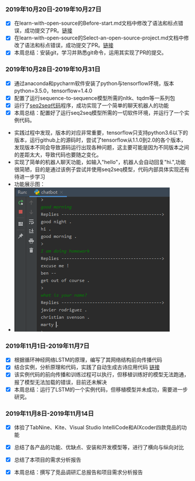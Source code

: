 ### <i class="icon-chevron-sign-left"></i>  2019年10月20日-2019年10月27日
- [x] 在learn-with-open-source的Before-start.md文档中修改了语法和标点错误，成功提交了PR。[链接][1]
- [x] 在learn-with-open-source的Select-an-open-source-project.md文档中修改了语法和标点错误，成功提交了PR。[链接][2]
- [x] 本周总结：安装git，学习并熟悉git命令，运用其实现了PR的提交。

[1]:https://github.com/zhuangbiaowei/learn-with-open-source/commit/049b74d6b16d0870de7f4da208b35a607da86e71
[2]:https://github.com/zhuangbiaowei/learn-with-open-source/commit/1b59d6ea9da434c37a3c974a8edcfd16f0fa7595

### <i class="icon-chevron-sign-left"></i>  2019年10月28日-2019年10月31日
- [x] 通过anaconda和pycharm软件安装了python与tensorflow环境，版本python=3.5.0，tensorflow=1.4.0
- [x] 配置了运行sequence-to-sequence模型所需的nltk、tqdm等一系列包
- [x] 运行了[seq2seq代码][3]程序，成功实现了一个简单的聊天机器人的功能
- [x] 本周总结：配置好了运行seq2seq模型所需的一切软件环境，并运行了一个实例代码。
- 实践过程中发现，版本的对应非常重要，tensorflow只支持python3.6以下的版本，运行github上的源码时，尝试了tensorflow从1.1.0到2.0的各个版本，发现版本不同会导致源码运行出现各种问题，这主要可能是因为不同版本之间的差距太大，导致代码也要随之变化。
- 实现了简单的机器人聊天功能，如输入"hello"，机器人会自动回复"hi.",功能很简陋，目的是通过该例子尝试并使用seq2seq模型，代码内部具体实现还有待进一步学习
- 功能展示图：
- ![功能展示图](https://github.com/Detect-er/pics-docs/blob/master/robot.PNG?raw=true)

[3]:https://github.com/lc222/seq2seq_chatbot/

### <i class="icon-chevron-sign-left"></i>  2019年11月1日-2019年11月7日
- [x] 根据循环神经网络LSTM的原理，编写了其网络结构前向传播代码
- [x] 结合实例，分析原理和代码，实践了自动生成古诗应用代码 [链接][4]
- [x] 该实例代码的前向传播和训练过程可以执行，但移植训练好的模型无法跑通，报了模型无法加载的错误，目前还未解决
- [x] 本周总结：运行了LSTM的一个实例代码，但移植模型并未成功，需要进一步研究。

[4]:https://blog.csdn.net/u014232627/article/details/71189078

### <i class="icon-chevron-sign-left"></i>  2019年11月8日-2019年11月14日
- [x] 体验了TabNine、Kite、Visual Studio IntelliCode和AIXcoder四款竞品的功能
- [x] 总结了各产品的功能、优缺点、安装和开发模型等，进行了横向与纵向对比
- [x] 总结了本项目的需求分析报告
- [x] 本周总结：撰写了竞品调研汇总报告和项目需求分析报告

